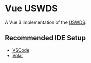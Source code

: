 # Vue USWDS

A Vue 3 implementation of the [USWDS](https://designsystem.digital.gov).

## Recommended IDE Setup

- [VSCode](https://code.visualstudio.com)
- [Volar](https://marketplace.visualstudio.com/items?itemName=johnsoncodehk.volar)
